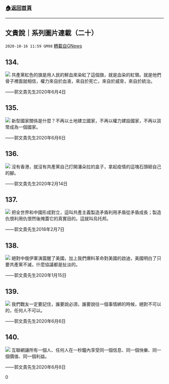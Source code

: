 ###  [:house:返回首頁](https://github.com/ourhimalayas/txt)
---

## 文貴說｜系列圖片連載（二十）
`2020-10-16 11:59 GM98` [轉載自GNews](https://gnews.org/zh-hant/428209/)

## 134.
![]()![](https://s3.amazonaws.com/gnews-media-offload/wp-content/uploads/2020/10/16115301/04-3.jpg)
共產黨紅色的旗是用人民的鮮血來染紅了這個旗，就是血染的紅領。就是他們骨子裡面就相信，權力來自於血液，來自於死亡，來自於威脅，來自於統治。

——郭文貴先生2020年6月4日

## 135.
![]()![](https://s3.amazonaws.com/gnews-media-offload/wp-content/uploads/2020/10/16115321/03-3.jpg)
新型國家關係是什麼？不再以土地建立國家，不再以權力建設國家，不再以貨幣成為一個國家。

——郭文貴先生2020年6月6日

## 136.
![]()![](https://s3.amazonaws.com/gnews-media-offload/wp-content/uploads/2020/10/16115359/02-3.jpg)
沒有香港，就沒有共產黨自己打開潘朵拉的盒子，拿起疫情的這塊石頭砸自己的腳。

——郭文貴先生2020年2月14日

## 137.
![]()![](https://s3.amazonaws.com/gnews-media-offload/wp-content/uploads/2020/10/16115450/01-2.jpg)
把全世界和中國形成對立，這叫共產主義製造矛盾利用矛盾從矛盾成長；製造仇恨利用仇恨然後掩蓋它的真實目的。這就叫烏托邦。

——郭文貴先生2018年2月7日

## 138.
![]()![](https://s3.amazonaws.com/gnews-media-offload/wp-content/uploads/2020/10/16115522/06-3.jpg)
絕對中俄伊軍演震醒了美國，加上我們爆料革命對美國的啟迪，美國明白了只要共產黨不滅，什麼協議都是扯淡的。

——郭文貴先生2020年1月15日

## 139.
![]()![](https://s3.amazonaws.com/gnews-media-offload/wp-content/uploads/2020/10/16115559/05-4.jpg)
我們戰友一定要記住，誰要說必須，誰要說往一個事情綁的時候，絕對不可以的，任何人不可以。

——郭文貴先生2020年6月6日

## 140.
![]()![](https://s3.amazonaws.com/gnews-media-offload/wp-content/uploads/2020/10/16115622/04a.jpg)
互聯網讓所有一個人、任何人在一秒鐘內享受同一個信息、同一個快樂、同一個價值、同一個利益。

——郭文貴先生2020年6月6日

0
